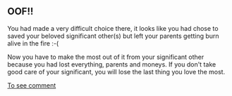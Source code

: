 ## OOF!!  

You had made a very difficult choice there, it looks like you had chose to saved your beloved significant other(s) but left your parents getting burn alive in the fire :-(  

Now you have to make the most out of it from your significant other because you had lost everything, parents and moneys. If you don't take good care of your significant, you will lose the last thing you love the most.  


[To see comment](lc.md)

